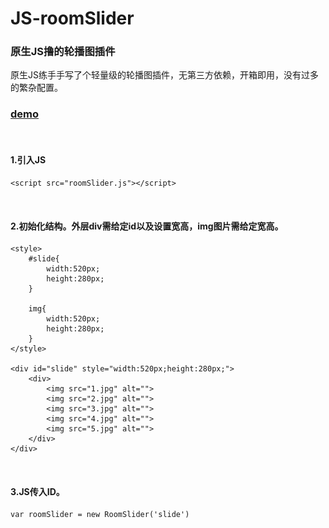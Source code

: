﻿# JS-roomSlider
**<h3>原生JS撸的轮播图插件</h3>**


原生JS练手手写了个轻量级的轮播图插件，无第三方依赖，开箱即用，没有过多的繁杂配置。

<h3><a href="https://pkjoebinbin.github.io/JS-roomSlider/index.html">demo</a></h3>
<br/>



<h4>1.引入JS</h4>

    <script src="roomSlider.js"></script>
<br/>
<h4>2.初始化结构。外层div需给定id以及设置宽高，img图片需给定宽高。</h4>

    
    <style>
        #slide{
            width:520px;
            height:280px;
        }
        
        img{
            width:520px;
            height:280px;
        }
    </style>
    
    <div id="slide" style="width:520px;height:280px;">
        <div>
            <img src="1.jpg" alt="">
            <img src="2.jpg" alt="">
            <img src="3.jpg" alt="">
            <img src="4.jpg" alt="">
            <img src="5.jpg" alt="">
        </div>
    </div>
<br/>

<h4>3.JS传入ID。</h4>

    var roomSlider = new RoomSlider('slide')
    